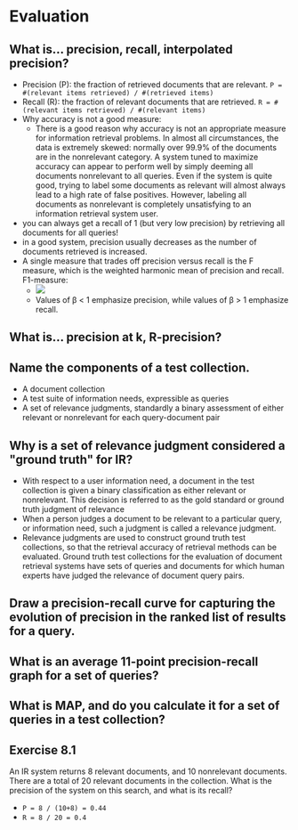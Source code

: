 # Evaluation

## What is… precision, recall, interpolated precision?

-   Precision (P): the fraction of retrieved documents that are relevant. `P = #(relevant items retrieved) / #(retrieved items)`
-   Recall (R): the fraction of relevant documents that are retrieved. `R = #(relevant items retrieved) / #(relevant items)`
-   Why accuracy is not a good measure:
    -   There is a good reason why accuracy is not an appropriate measure for information retrieval problems. In almost all circumstances, the data is extremely skewed: normally over 99.9% of the documents are in the nonrelevant category. A system tuned to maximize accuracy can appear to perform well by simply deeming all documents nonrelevant to all queries. Even if the system is quite good, trying to label some documents as relevant will almost always lead to a high rate of false positives. However, labeling all documents as nonrelevant is completely unsatisfying to an information retrieval system user.
-   you can always get a recall of 1 (but very low precision) by retrieving all documents for all queries!
-   in a good system, precision usually decreases as the number of documents retrieved is increased.
-   A single measure that trades off precision versus recall is the F measure, which is the weighted harmonic mean of precision and recall. F1-measure:
    -   ![](https://i.imgur.com/LUPlDT4.png)
    -   Values of β < 1 emphasize precision, while values of β > 1 emphasize recall.

## What is… precision at k, R-precision?

## Name the components of a test collection.

-   A document collection
-   A test suite of information needs, expressible as queries
-   A set of relevance judgments, standardly a binary assessment of either relevant or nonrelevant for each query-document pair

## Why is a set of relevance judgment considered a "ground truth" for IR?

-   With respect to a user information need, a document in the test collection is given a binary classification as either relevant or nonrelevant. This decision is referred to as the gold standard or ground truth judgment of relevance
-   When a person judges a document to be relevant to a particular query, or information need, such a judgment is called a relevance judgment.
-   Relevance judgments are used to construct ground truth test collections, so that the retrieval accuracy of retrieval methods can be evaluated. Ground truth test collections for the evaluation of document retrieval systems have sets of queries and documents for which human experts have judged the relevance of document query pairs.

## Draw a precision-recall curve for capturing the evolution of precision in the ranked list of results for a query.

## What is an average 11-point precision-recall graph for a set of queries?

## What is MAP, and do you calculate it for a set of queries in a test collection?

## Exercise 8.1

An IR system returns 8 relevant documents, and 10 nonrelevant documents. There are a total of 20 relevant documents in the collection. What is the precision of the system on this search, and what is its recall?

-   `P = 8 / (10+8) = 0.44`
-   `R = 8 / 20 = 0.4`
